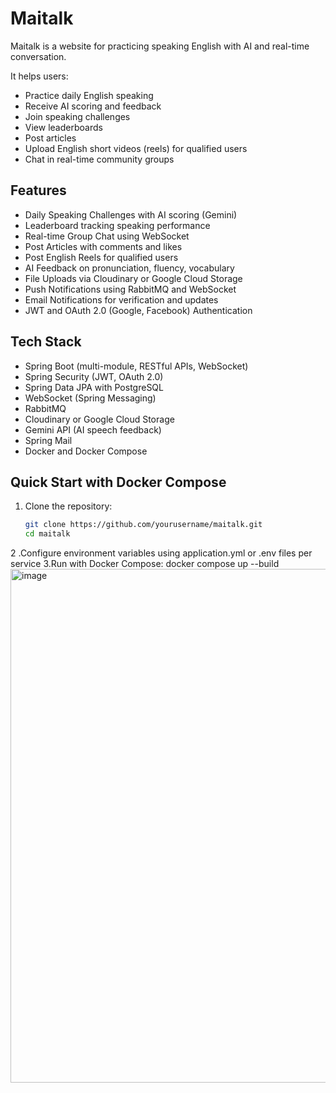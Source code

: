 # Maitalk

Maitalk is a website for practicing speaking English with AI and real-time conversation.

It helps users:
- Practice daily English speaking
- Receive AI scoring and feedback
- Join speaking challenges
- View leaderboards
- Post articles
- Upload English short videos (reels) for qualified users
- Chat in real-time community groups

## Features

- Daily Speaking Challenges with AI scoring (Gemini)
- Leaderboard tracking speaking performance
- Real-time Group Chat using WebSocket
- Post Articles with comments and likes
- Post English Reels for qualified users
- AI Feedback on pronunciation, fluency, vocabulary
- File Uploads via Cloudinary or Google Cloud Storage
- Push Notifications using RabbitMQ and WebSocket
- Email Notifications for verification and updates
- JWT and OAuth 2.0 (Google, Facebook) Authentication

## Tech Stack

- Spring Boot (multi-module, RESTful APIs, WebSocket)
- Spring Security (JWT, OAuth 2.0)
- Spring Data JPA with PostgreSQL
- WebSocket (Spring Messaging)
- RabbitMQ
- Cloudinary or Google Cloud Storage
- Gemini API (AI speech feedback)
- Spring Mail
- Docker and Docker Compose


## Quick Start with Docker Compose

1. Clone the repository:

   ```bash
   git clone https://github.com/yourusername/maitalk.git
   cd maitalk
2 .Configure environment variables using application.yml or .env files per service
3.Run with Docker Compose:
docker compose up --build
<img width="1823" height="822" alt="image" src="https://github.com/user-attachments/assets/eedb0f75-ed9a-41b5-9135-0ad4578e7c87" />

